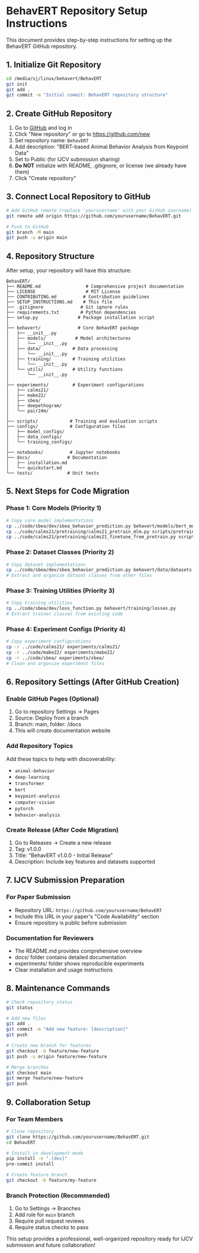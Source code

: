 # BehavERT Repository Setup Instructions

This document provides step-by-step instructions for setting up the BehavERT GitHub repository.

## 1. Initialize Git Repository

```bash
cd /media/sj/linux/behavert/BehavERT
git init
git add .
git commit -m "Initial commit: BehavERT repository structure"
```

## 2. Create GitHub Repository

1. Go to [GitHub](https://github.com) and log in
2. Click "New repository" or go to https://github.com/new
3. Set repository name: `BehavERT`
4. Add description: "BERT-based Animal Behavior Analysis from Keypoint Data"
5. Set to Public (for IJCV submission sharing)
6. **Do NOT** initialize with README, .gitignore, or license (we already have them)
7. Click "Create repository"

## 3. Connect Local Repository to GitHub

```bash
# Add GitHub remote (replace 'yourusername' with your GitHub username)
git remote add origin https://github.com/yourusername/BehavERT.git

# Push to GitHub
git branch -M main
git push -u origin main
```

## 4. Repository Structure

After setup, your repository will have this structure:

```
BehavERT/
├── README.md                 # Comprehensive project documentation
├── LICENSE                   # MIT License
├── CONTRIBUTING.md          # Contribution guidelines
├── SETUP_INSTRUCTIONS.md    # This file
├── .gitignore              # Git ignore rules
├── requirements.txt        # Python dependencies
├── setup.py               # Package installation script
│
├── behavert/              # Core BehavERT package
│   ├── __init__.py
│   ├── models/           # Model architectures
│   │   └── __init__.py
│   ├── data/            # Data processing
│   │   └── __init__.py
│   ├── training/        # Training utilities
│   │   └── __init__.py
│   └── utils/           # Utility functions
│       └── __init__.py
│
├── experiments/         # Experiment configurations
│   ├── calms21/
│   ├── mabe22/
│   ├── sbea/
│   ├── deepethogram/
│   └── pair24m/
│
├── scripts/            # Training and evaluation scripts
├── configs/            # Configuration files
│   ├── model_configs/
│   ├── data_configs/
│   └── training_configs/
│
├── notebooks/          # Jupyter notebooks
├── docs/              # Documentation
│   ├── installation.md
│   └── quickstart.md
└── tests/             # Unit tests
```

## 5. Next Steps for Code Migration

### Phase 1: Core Models (Priority 1)
```bash
# Copy core model implementations
cp ../code/sbea/dev/sbea_behavior_prediction.py behavert/models/bert_models.py
cp ../code/calms21/pretraining/calms21_pretrain_mlm.py scripts/pretrain.py
cp ../code/calms21/pretraining/calms21_finetune_from_pretrain.py scripts/finetune.py
```

### Phase 2: Dataset Classes (Priority 2)
```bash
# Copy dataset implementations
cp ../code/sbea/dev/sbea_behavior_prediction.py behavert/data/datasets.py
# Extract and organize dataset classes from other files
```

### Phase 3: Training Utilities (Priority 3)
```bash
# Copy training utilities
cp ../code/sbea/dev/loss_function.py behavert/training/losses.py
# Extract trainer classes from existing code
```

### Phase 4: Experiment Configs (Priority 4)
```bash
# Copy experiment configurations
cp -r ../code/calms21/ experiments/calms21/
cp -r ../code/mabe22/ experiments/mabe22/
cp -r ../code/sbea/ experiments/sbea/
# Clean and organize experiment files
```

## 6. Repository Settings (After GitHub Creation)

### Enable GitHub Pages (Optional)
1. Go to repository Settings → Pages
2. Source: Deploy from a branch
3. Branch: main, folder: /docs
4. This will create documentation website

### Add Repository Topics
Add these topics to help with discoverability:
- `animal-behavior`
- `deep-learning`
- `transformer`
- `bert`
- `keypoint-analysis`
- `computer-vision`
- `pytorch`
- `behavior-analysis`

### Create Release (After Code Migration)
1. Go to Releases → Create a new release
2. Tag: v1.0.0
3. Title: "BehavERT v1.0.0 - Initial Release"
4. Description: Include key features and datasets supported

## 7. IJCV Submission Preparation

### For Paper Submission
- Repository URL: `https://github.com/yourusername/BehavERT`
- Include this URL in your paper's "Code Availability" section
- Ensure repository is public before submission

### Documentation for Reviewers
- The README.md provides comprehensive overview
- docs/ folder contains detailed documentation
- experiments/ folder shows reproducible experiments
- Clear installation and usage instructions

## 8. Maintenance Commands

```bash
# Check repository status
git status

# Add new files
git add .
git commit -m "Add new feature: [description]"
git push

# Create new branch for features
git checkout -b feature/new-feature
git push -u origin feature/new-feature

# Merge branches
git checkout main
git merge feature/new-feature
git push
```

## 9. Collaboration Setup

### For Team Members
```bash
# Clone repository
git clone https://github.com/yourusername/BehavERT.git
cd BehavERT

# Install in development mode
pip install -e ".[dev]"
pre-commit install

# Create feature branch
git checkout -b feature/my-feature
```

### Branch Protection (Recommended)
1. Go to Settings → Branches
2. Add rule for `main` branch
3. Require pull request reviews
4. Require status checks to pass

This setup provides a professional, well-organized repository ready for IJCV submission and future collaboration!
